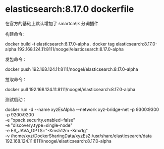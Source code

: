 # elasticsearch:8.17.0 dockerfile

在官方的基础上默认增加了 smartcn\ik 分词插件

构建命令:

docker build -t elasticsearch:8.17.0-alpha .
docker tag elasticsearch:8.17.0-alpha 192.168.124.11:8111/noogel/elasticsearch:8.17.0-alpha

发包命令：

docker push 192.168.124.11:8111/noogel/elasticsearch:8.17.0-alpha

拉取命令：

docker pull 192.168.124.11:8111/noogel/elasticsearch:8.17.0-alpha

测试启动：

docker run -d --name xyzEsAlpha --network xyz-bridge-net -p 9300:9300 -p 9200:9200 \
-e "xpack.security.enabled=false" \
-e "discovery.type=single-node" \
-e ES_JAVA_OPTS="-Xms512m -Xmx1g" \
-v /home/xyz/DockerSharingData/xyzEs2:/usr/share/elasticsearch/data \
192.168.124.11:8111/noogel/elasticsearch:8.17.0-alpha
